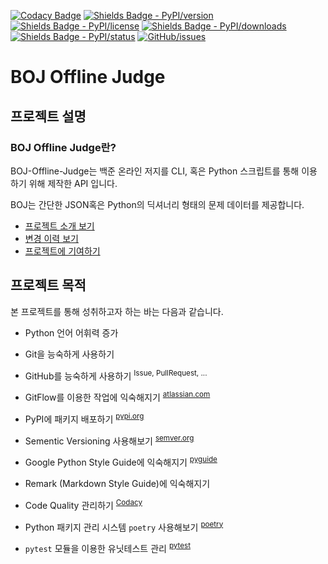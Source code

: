 <!-- Badges -->

[![Codacy Badge](https://app.codacy.com/project/badge/Grade/9c0158b110a54cce953d319d5f5b438d)](https://www.codacy.com/gh/Hepheir/BOJ-Offline-Judge/dashboard?utm_source=github.com&utm_medium=referral&utm_content=Hepheir/BOJ-Offline-Judge&utm_campaign=Badge_Grade)
[![Shields Badge - PyPI/version](https://img.shields.io/pypi/v/boj)](https://pypi.org/project/boj/)
[![Shields Badge - PyPI/license](https://img.shields.io/pypi/l/boj)](https://pypi.org/project/boj/)
[![Shields Badge - PyPI/downloads](https://img.shields.io/pypi/dm/boj)](https://pypi.org/project/boj/)
[![Shields Badge - PyPI/status](https://img.shields.io/pypi/status/boj)](https://pypi.org/project/boj/)
[![GitHub/issues](https://img.shields.io/github/issues/Hepheir/BOJ-Offline-Judge.svg)](https://github.com/Hepheir/BOJ-Offline-Judge/issues)

# BOJ Offline Judge

## 프로젝트 설명

### BOJ Offline Judge란?

BOJ-Offline-Judge는 백준 온라인 저지를 CLI, 혹은 Python 스크립트를 통해 이용 하기 위해 제작한 API 입니다.

BOJ는 간단한 JSON혹은 Python의 딕셔너리 형태의 문제 데이터를 제공합니다.

-   [프로젝트 소개 보기](/docs/README.md)
-   [변경 이력 보기](/docs/CHANGELOG.md)
-   [프로젝트에 기여하기](/docs/CONTRIBUTING.md)

## 프로젝트 목적

본 프로젝트를 통해 성취하고자 하는 바는 다음과 같습니다.

-   Python 언어 어휘력 증가

-   Git을 능숙하게 사용하기

-   GitHub를 능숙하게 사용하기
    <sup>Issue, PullRequest, ...</sup>

-   GitFlow를 이용한 작업에 익숙해지기
    <sup>[atlassian.com](https://www.atlassian.com/git/tutorials/comparing-workflows/gitflow-workflow)</sup>

-   PyPI에 패키지 배포하기
    <sup>[pypi.org](https://pypi.org/project/boj/)</sup>

-   Sementic Versioning 사용해보기
    <sup>[semver.org](https://semver.org/lang/ko/)</sup>

-   Google Python Style Guide에 익숙해지기
    <sup>[pyguide](https://google.github.io/styleguide/pyguide.html)</sup>

-   Remark (Markdown Style Guide)에 익숙해지기

-   Code Quality 관리하기
    <sup>[Codacy](https://app.codacy.com/gh/Hepheir/BOJ-Offline-Judge/dashboard?utm_source=github.com&utm_medium=referral&utm_content=Hepheir/BOJ-Offline-Judge&utm_campaign=Badge_Grade)</sup>

-   Python 패키지 관리 시스템 `poetry` 사용해보기
      <sup>[poetry](https://python-poetry.org/)</sup>

-   `pytest` 모듈을 이용한 유닛테스트 관리
      <sup>[pytest](https://docs.pytest.org//)</sup>

